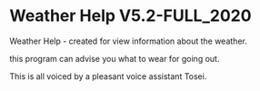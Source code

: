 # Weather Help V5.2-FULL_2020
Weather Help - created for view information about the weather.

this program can advise you what to wear for going out.

This is all voiced by a pleasant voice assistant Tosei.

